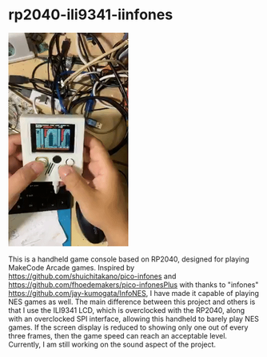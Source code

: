 # rp2040-ili9341-iinfones

![](ezgif-1-d75ccea12c.gif)

This is a handheld game console based on RP2040, designed for playing MakeCode Arcade games. Inspired by https://github.com/shuichitakano/pico-infones and https://github.com/fhoedemakers/pico-infonesPlus with thanks to "infones" https://github.com/jay-kumogata/InfoNES, I have made it capable of playing NES games as well. The main difference between this project and others is that I use the ILI9341 LCD, which is overclocked with the RP2040, along with an overclocked SPI interface, allowing this handheld to barely play NES games. If the screen display is reduced to showing only one out of every three frames, then the game speed can reach an acceptable level. Currently, I am still working on the sound aspect of the project.
